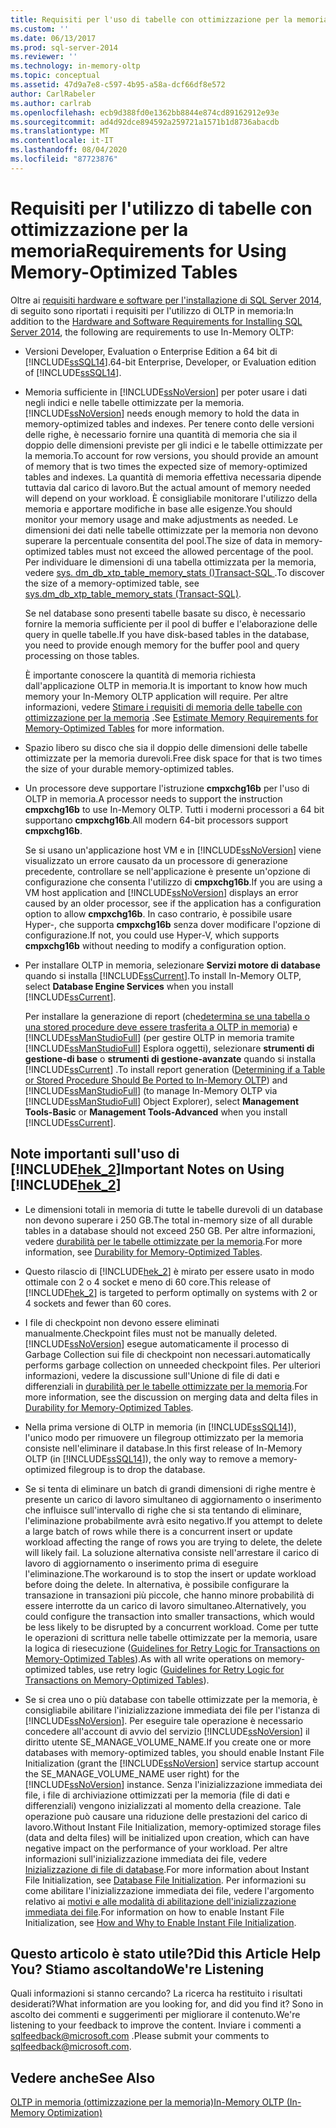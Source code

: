 ```yaml
---
title: Requisiti per l'uso di tabelle con ottimizzazione per la memoria | Microsoft Docs
ms.custom: ''
ms.date: 06/13/2017
ms.prod: sql-server-2014
ms.reviewer: ''
ms.technology: in-memory-oltp
ms.topic: conceptual
ms.assetid: 47d9a7e8-c597-4b95-a58a-dcf66df8e572
author: CarlRabeler
ms.author: carlrab
ms.openlocfilehash: ecb9d388fd0e1362bb8844e874cd89162912e93e
ms.sourcegitcommit: ad4d92dce894592a259721a1571b1d8736abacdb
ms.translationtype: MT
ms.contentlocale: it-IT
ms.lasthandoff: 08/04/2020
ms.locfileid: "87723876"
---
```

# <a name="requirements-for-using-memory-optimized-tables"></a><span data-ttu-id="500bf-102">Requisiti per l'utilizzo di tabelle con ottimizzazione per la memoria</span><span class="sxs-lookup"><span data-stu-id="500bf-102">Requirements for Using Memory-Optimized Tables</span></span>
  <span data-ttu-id="500bf-103">Oltre ai [requisiti hardware e software per l'installazione di SQL Server 2014](../../sql-server/install/hardware-and-software-requirements-for-installing-sql-server.md), di seguito sono riportati i requisiti per l'utilizzo di OLTP in memoria:</span><span class="sxs-lookup"><span data-stu-id="500bf-103">In addition to the [Hardware and Software Requirements for Installing SQL Server 2014](../../sql-server/install/hardware-and-software-requirements-for-installing-sql-server.md), the following are requirements to use In-Memory OLTP:</span></span>  
  
-   <span data-ttu-id="500bf-104">Versioni Developer, Evaluation o Enterprise Edition a 64 bit di [!INCLUDE[ssSQL14](../../includes/sssql14-md.md)].</span><span class="sxs-lookup"><span data-stu-id="500bf-104">64-bit Enterprise, Developer, or Evaluation edition of [!INCLUDE[ssSQL14](../../includes/sssql14-md.md)].</span></span>  
  
-   <span data-ttu-id="500bf-105">Memoria sufficiente in [!INCLUDE[ssNoVersion](../../includes/ssnoversion-md.md)] per poter usare i dati negli indici e nelle tabelle ottimizzate per la memoria.</span><span class="sxs-lookup"><span data-stu-id="500bf-105">[!INCLUDE[ssNoVersion](../../includes/ssnoversion-md.md)] needs enough memory to hold the data in memory-optimized tables and indexes.</span></span> <span data-ttu-id="500bf-106">Per tenere conto delle versioni delle righe, è necessario fornire una quantità di memoria che sia il doppio delle dimensioni previste per gli indici e le tabelle ottimizzate per la memoria.</span><span class="sxs-lookup"><span data-stu-id="500bf-106">To account for row versions, you should provide an amount of memory that is two times the expected size of memory-optimized tables and indexes.</span></span> <span data-ttu-id="500bf-107">La quantità di memoria effettiva necessaria dipende tuttavia dal carico di lavoro.</span><span class="sxs-lookup"><span data-stu-id="500bf-107">But the actual amount of memory needed will depend on your workload.</span></span> <span data-ttu-id="500bf-108">È consigliabile monitorare l'utilizzo della memoria e apportare modifiche in base alle esigenze.</span><span class="sxs-lookup"><span data-stu-id="500bf-108">You should monitor your memory usage and make adjustments as needed.</span></span> <span data-ttu-id="500bf-109">Le dimensioni dei dati nelle tabelle ottimizzate per la memoria non devono superare la percentuale consentita del pool.</span><span class="sxs-lookup"><span data-stu-id="500bf-109">The size of data in memory-optimized tables must not exceed the allowed percentage of the pool.</span></span> <span data-ttu-id="500bf-110">Per individuare le dimensioni di una tabella ottimizzata per la memoria, vedere [sys. dm_db_xtp_table_memory_stats &#40;&#41;Transact-SQL ](/sql/relational-databases/system-dynamic-management-views/sys-dm-db-xtp-table-memory-stats-transact-sql).</span><span class="sxs-lookup"><span data-stu-id="500bf-110">To discover the size of a memory-optimized table, see [sys.dm_db_xtp_table_memory_stats &#40;Transact-SQL&#41;](/sql/relational-databases/system-dynamic-management-views/sys-dm-db-xtp-table-memory-stats-transact-sql).</span></span>  
  
     <span data-ttu-id="500bf-111">Se nel database sono presenti tabelle basate su disco, è necessario fornire la memoria sufficiente per il pool di buffer e l'elaborazione delle query in quelle tabelle.</span><span class="sxs-lookup"><span data-stu-id="500bf-111">If you have disk-based tables in the database, you need to provide enough memory for the buffer pool and query processing on those tables.</span></span>  
  
     <span data-ttu-id="500bf-112">È importante conoscere la quantità di memoria richiesta dall'applicazione OLTP in memoria.</span><span class="sxs-lookup"><span data-stu-id="500bf-112">It is important to know how much memory your In-Memory OLTP application will require.</span></span> <span data-ttu-id="500bf-113">Per altre informazioni, vedere [Stimare i requisiti di memoria delle tabelle con ottimizzazione per la memoria](memory-optimized-tables.md) .</span><span class="sxs-lookup"><span data-stu-id="500bf-113">See [Estimate Memory Requirements for Memory-Optimized Tables](memory-optimized-tables.md) for more information.</span></span>  
  
-   <span data-ttu-id="500bf-114">Spazio libero su disco che sia il doppio delle dimensioni delle tabelle ottimizzate per la memoria durevoli.</span><span class="sxs-lookup"><span data-stu-id="500bf-114">Free disk space for that is two times the size of your durable memory-optimized tables.</span></span>  
  
-   <span data-ttu-id="500bf-115">Un processore deve supportare l'istruzione **cmpxchg16b** per l'uso di OLTP in memoria.</span><span class="sxs-lookup"><span data-stu-id="500bf-115">A processor needs to support the instruction **cmpxchg16b** to use In-Memory OLTP.</span></span> <span data-ttu-id="500bf-116">Tutti i moderni processori a 64 bit supportano **cmpxchg16b**.</span><span class="sxs-lookup"><span data-stu-id="500bf-116">All modern 64-bit processors support **cmpxchg16b**.</span></span>  
  
     <span data-ttu-id="500bf-117">Se si usano un'applicazione host VM e in [!INCLUDE[ssNoVersion](../../includes/ssnoversion-md.md)] viene visualizzato un errore causato da un processore di generazione precedente, controllare se nell'applicazione è presente un'opzione di configurazione che consenta l'utilizzo di **cmpxchg16b**.</span><span class="sxs-lookup"><span data-stu-id="500bf-117">If you are using a VM host application and [!INCLUDE[ssNoVersion](../../includes/ssnoversion-md.md)] displays an error caused by an older processor, see if the application has a configuration option to allow **cmpxchg16b**.</span></span> <span data-ttu-id="500bf-118">In caso contrario, è possibile usare Hyper-, che supporta **cmpxchg16b** senza dover modificare l'opzione di configurazione.</span><span class="sxs-lookup"><span data-stu-id="500bf-118">If not, you could use Hyper-V, which supports **cmpxchg16b** without needing to modify a configuration option.</span></span>  
  
-   <span data-ttu-id="500bf-119">Per installare OLTP in memoria, selezionare **Servizi motore di database** quando si installa [!INCLUDE[ssCurrent](../../../includes/sscurrent-md.md)].</span><span class="sxs-lookup"><span data-stu-id="500bf-119">To install In-Memory OLTP, select **Database Engine Services** when you install [!INCLUDE[ssCurrent](../../../includes/sscurrent-md.md)].</span></span>  
  
     <span data-ttu-id="500bf-120">Per installare la generazione di report (che[determina se una tabella o una stored procedure deve essere trasferita a OLTP in memoria](determining-if-a-table-or-stored-procedure-should-be-ported-to-in-memory-oltp.md)) e [!INCLUDE[ssManStudioFull](../../../includes/ssmanstudiofull-md.md)] (per gestire OLTP in memoria tramite [!INCLUDE[ssManStudioFull](../../../includes/ssmanstudiofull-md.md)] Esplora oggetti), selezionare **strumenti di gestione-di base** o **strumenti di gestione-avanzate** quando si installa [!INCLUDE[ssCurrent](../../../includes/sscurrent-md.md)] .</span><span class="sxs-lookup"><span data-stu-id="500bf-120">To install report generation ([Determining if a Table or Stored Procedure Should Be Ported to In-Memory OLTP](determining-if-a-table-or-stored-procedure-should-be-ported-to-in-memory-oltp.md)) and [!INCLUDE[ssManStudioFull](../../../includes/ssmanstudiofull-md.md)] (to manage In-Memory OLTP via [!INCLUDE[ssManStudioFull](../../../includes/ssmanstudiofull-md.md)] Object Explorer), select **Management Tools-Basic** or **Management Tools-Advanced** when you install [!INCLUDE[ssCurrent](../../../includes/sscurrent-md.md)].</span></span>  
  
## <a name="important-notes-on-using-hek_2"></a><span data-ttu-id="500bf-121">Note importanti sull'uso di [!INCLUDE[hek_2](../../../includes/hek-2-md.md)]</span><span class="sxs-lookup"><span data-stu-id="500bf-121">Important Notes on Using [!INCLUDE[hek_2](../../../includes/hek-2-md.md)]</span></span>  
  
-   <span data-ttu-id="500bf-122">Le dimensioni totali in memoria di tutte le tabelle durevoli di un database non devono superare i 250 GB.</span><span class="sxs-lookup"><span data-stu-id="500bf-122">The total in-memory size of all durable tables in a database should not exceed 250 GB.</span></span> <span data-ttu-id="500bf-123">Per altre informazioni, vedere [durabilità per le tabelle ottimizzate per la memoria](durability-for-memory-optimized-tables.md).</span><span class="sxs-lookup"><span data-stu-id="500bf-123">For more information, see [Durability for Memory-Optimized Tables](durability-for-memory-optimized-tables.md).</span></span>  
  
-   <span data-ttu-id="500bf-124">Questo rilascio di [!INCLUDE[hek_2](../../../includes/hek-2-md.md)] è mirato per essere usato in modo ottimale con 2 o 4 socket e meno di 60 core.</span><span class="sxs-lookup"><span data-stu-id="500bf-124">This release of [!INCLUDE[hek_2](../../../includes/hek-2-md.md)] is targeted to perform optimally on systems with 2 or 4 sockets and fewer than 60 cores.</span></span>  
  
-   <span data-ttu-id="500bf-125">I file di checkpoint non devono essere eliminati manualmente.</span><span class="sxs-lookup"><span data-stu-id="500bf-125">Checkpoint files must not be manually deleted.</span></span> [!INCLUDE[ssNoVersion](../../includes/ssnoversion-md.md)] <span data-ttu-id="500bf-126">esegue automaticamente il processo di Garbage Collection sui file di checkpoint non necessari.</span><span class="sxs-lookup"><span data-stu-id="500bf-126">automatically performs garbage collection on unneeded checkpoint files.</span></span> <span data-ttu-id="500bf-127">Per ulteriori informazioni, vedere la discussione sull'Unione di file di dati e differenziali in [durabilità per le tabelle ottimizzate per la memoria](durability-for-memory-optimized-tables.md).</span><span class="sxs-lookup"><span data-stu-id="500bf-127">For more information, see the discussion on merging data and delta files in [Durability for Memory-Optimized Tables](durability-for-memory-optimized-tables.md).</span></span>  
  
-   <span data-ttu-id="500bf-128">Nella prima versione di OLTP in memoria (in [!INCLUDE[ssSQL14](../../includes/sssql14-md.md)]), l'unico modo per rimuovere un filegroup ottimizzato per la memoria consiste nell'eliminare il database.</span><span class="sxs-lookup"><span data-stu-id="500bf-128">In this first release of In-Memory OLTP (in [!INCLUDE[ssSQL14](../../includes/sssql14-md.md)]), the only way to remove a memory-optimized filegroup is to drop the database.</span></span>  
  
-   <span data-ttu-id="500bf-129">Se si tenta di eliminare un batch di grandi dimensioni di righe mentre è presente un carico di lavoro simultaneo di aggiornamento o inserimento che influisce sull'intervallo di righe che si sta tentando di eliminare, l'eliminazione probabilmente avrà esito negativo.</span><span class="sxs-lookup"><span data-stu-id="500bf-129">If you attempt to delete a large batch of rows while there is a concurrent insert or update workload affecting the range of rows you are trying to delete, the delete will likely fail.</span></span> <span data-ttu-id="500bf-130">La soluzione alternativa consiste nell'arrestare il carico di lavoro di aggiornamento o inserimento prima di eseguire l'eliminazione.</span><span class="sxs-lookup"><span data-stu-id="500bf-130">The workaround is to stop the insert or update workload before doing the delete.</span></span> <span data-ttu-id="500bf-131">In alternativa, è possibile configurare la transazione in transazioni più piccole, che hanno minore probabilità di essere interrotte da un carico di lavoro simultaneo.</span><span class="sxs-lookup"><span data-stu-id="500bf-131">Alternatively, you could configure the transaction into smaller transactions, which would be less likely to be disrupted by a concurrent workload.</span></span> <span data-ttu-id="500bf-132">Come per tutte le operazioni di scrittura nelle tabelle ottimizzate per la memoria, usare la logica di riesecuzione ([Guidelines for Retry Logic for Transactions on Memory-Optimized Tables](../../database-engine/guidelines-for-retry-logic-for-transactions-on-memory-optimized-tables.md)).</span><span class="sxs-lookup"><span data-stu-id="500bf-132">As with all write operations on memory-optimized tables, use retry logic ([Guidelines for Retry Logic for Transactions on Memory-Optimized Tables](../../database-engine/guidelines-for-retry-logic-for-transactions-on-memory-optimized-tables.md)).</span></span>  
  
-   <span data-ttu-id="500bf-133">Se si crea uno o più database con tabelle ottimizzate per la memoria, è consigliabile abilitare l'inizializzazione immediata dei file per l'istanza di [!INCLUDE[ssNoVersion](../../includes/ssnoversion-md.md)]. Per eseguire tale operazione è necessario concedere all'account di avvio del servizio [!INCLUDE[ssNoVersion](../../includes/ssnoversion-md.md)] il diritto utente SE_MANAGE_VOLUME_NAME.</span><span class="sxs-lookup"><span data-stu-id="500bf-133">If you create one or more databases with memory-optimized tables, you should enable Instant File Initialization (grant the [!INCLUDE[ssNoVersion](../../includes/ssnoversion-md.md)] service startup account the SE_MANAGE_VOLUME_NAME user right) for the [!INCLUDE[ssNoVersion](../../includes/ssnoversion-md.md)] instance.</span></span> <span data-ttu-id="500bf-134">Senza l'inizializzazione immediata dei file, i file di archiviazione ottimizzati per la memoria (file di dati e differenziali) vengono inizializzati al momento della creazione. Tale operazione può causare una riduzione delle prestazioni del carico di lavoro.</span><span class="sxs-lookup"><span data-stu-id="500bf-134">Without Instant File Initialization, memory-optimized storage files (data and delta files) will be initialized upon creation, which can have negative impact on the performance of your workload.</span></span> <span data-ttu-id="500bf-135">Per altre informazioni sull'inizializzazione immediata dei file, vedere [Inizializzazione di file di database](../databases/database-instant-file-initialization.md).</span><span class="sxs-lookup"><span data-stu-id="500bf-135">For more information about Instant File Initialization, see [Database File Initialization](../databases/database-instant-file-initialization.md).</span></span> <span data-ttu-id="500bf-136">Per informazioni su come abilitare l'inizializzazione immediata dei file, vedere l'argomento relativo ai [motivi e alle modalità di abilitazione dell'inizializzazione immediata dei file](https://blogs.msdn.com/b/sql_pfe_blog/archive/2009/12/23/how-and-why-to-enable-instant-file-initialization.aspx).</span><span class="sxs-lookup"><span data-stu-id="500bf-136">For information on how to enable Instant File Initialization, see [How and Why to Enable Instant File Initialization](https://blogs.msdn.com/b/sql_pfe_blog/archive/2009/12/23/how-and-why-to-enable-instant-file-initialization.aspx).</span></span>  
  
## <a name="did-this-article-help-you-were-listening"></a><span data-ttu-id="500bf-137">Questo articolo è stato utile?</span><span class="sxs-lookup"><span data-stu-id="500bf-137">Did this Article Help You?</span></span> <span data-ttu-id="500bf-138">Stiamo ascoltando</span><span class="sxs-lookup"><span data-stu-id="500bf-138">We're Listening</span></span>  
 <span data-ttu-id="500bf-139">Quali informazioni si stanno cercando? La ricerca ha restituito i risultati desiderati?</span><span class="sxs-lookup"><span data-stu-id="500bf-139">What information are you looking for, and did you find it?</span></span> <span data-ttu-id="500bf-140">Sono in ascolto dei commenti e suggerimenti per migliorare il contenuto.</span><span class="sxs-lookup"><span data-stu-id="500bf-140">We're listening to your feedback to improve the content.</span></span> <span data-ttu-id="500bf-141">Inviare i commenti a [sqlfeedback@microsoft.com](mailto:sqlfeedback@microsoft.com?subject=Your%20feedback%20about%20the%20Requirements%20for%20Using%20Memory-Optimized%20Tables%20page) .</span><span class="sxs-lookup"><span data-stu-id="500bf-141">Please submit your comments to [sqlfeedback@microsoft.com](mailto:sqlfeedback@microsoft.com?subject=Your%20feedback%20about%20the%20Requirements%20for%20Using%20Memory-Optimized%20Tables%20page).</span></span>  
  
## <a name="see-also"></a><span data-ttu-id="500bf-142">Vedere anche</span><span class="sxs-lookup"><span data-stu-id="500bf-142">See Also</span></span>  
 [<span data-ttu-id="500bf-143">OLTP in memoria &#40;ottimizzazione per la memoria&#41;</span><span class="sxs-lookup"><span data-stu-id="500bf-143">In-Memory OLTP &#40;In-Memory Optimization&#41;</span></span>](in-memory-oltp-in-memory-optimization.md)  
  
  
